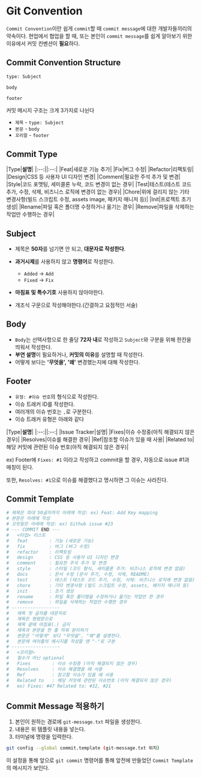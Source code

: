 # Git Convention

`Commit Convention`이란 쉽게 `commit`할 때 `commit message`에 대한 개발자들끼리의 약속이다. 현업에서 협업을 할 때, 또는 본인이 `commit message`를 쉽게 알아보기 위한 이유에서 커밋 컨벤션이 **필요**하다.

## Commit Convention Structure

```bash
type: Subject

body

footer
```

커밋 메시지 구조는 크게 3가지로 나뉜다

- `제목` - `type: Subject`
- `본문` - `body`
- `꼬리말` - `footer`

## Commit Type

|Type|**설명**|
|:--:||:--:|
|Feat|새로운 기능 추가|
|Fix|버그 수정|
|Refactor|리팩토링|
|Design|CSS 등 사용자 UI 디자인 변경|
|Comment|필요한 주석 추가 및 변경|
|Style|코드 포맷팅, 세미콜론 누락, 코드 변경이 없는 경우|
|Test|테스트(테스트 코드 추가, 수정, 삭제, 비즈니스 로직에 변경이 없는 경우)|
|Chore|위에 걸리지 않는 기타 변경사항(빌드 스크립트 수정, assets image, 패키지 매니저 등)|
|Init|프로젝트 초기 생성|
|Rename|파일 혹은 폴더명 수정하거나 옮기는 경우|
|Remove|파일을 삭제하는 작업만 수행하는 경우|

## Subject

- 제목은 **50자**를 넘기면 안 되고, **대문자로 작성한다**.
- **과거시제**를 사용하지 않고 **명령어**로 작성한다.

  - `Added` -> `Add`
  - `Fixed` -> `Fix`
- **마침표 및 특수기호** 사용하지 않아야한다.
- 개조식 구문으로 작성해야한다.(간결하고 요점적인 서술)

## Body

- `Body`는 선택사항으로 한 줄당 **72자 내**로 작성하고 `Subject`와 구분을 위해 한칸을 띄워서 작성한다.
- **부연 설명**이 필요하거나, **커밋의 이유**를 설명할 때 작성한다.
- 어떻게 보다는 **'무엇을', '왜'** 변경했는지에 대해 작성한다.

## Footer

- `유형: #이슈 번호`의 형식으로 작성한다.
- 이슈 트래커 ID를 작성한다.
- 여러개의 이슈 번호는 `,`로 구분한다.
- 이슈 트래커 유형은 아래와 같다

|Type|**설명**|
|:--:||:--:|
|Issue Tracker|설명|
|Fixes|이슈 수정중(아직 해결되지 않은 경우)|
|Resolves|이슈를 해결한 경우|
|Ref|참조할 이슈가 있을 때 사용|
|Related to|해당 커밋에 관련된 이슈 번호(아직 해결되지 않은 경우)|

ex) Footer에 `Fixes: #1` 이라고 작성하고 commit을 할 경우, 자동으로 issue #1과 매칭이 된다.

또한, `Resolves: #1`으로 이슈를 해결했다고 명시하면 그 이슈는 사라진다.

## Commit Template

```bash
# 제목은 최대 50글자까지 아래에 작성: ex) Feat: Add Key mapping  
# 본문은 아래에 작성  
# 꼬릿말은 아래에 작성: ex) Github issue #23  
# --- COMMIT END ---  
#   <타입> 리스트  
#   feat        : 기능 (새로운 기능)  
#   fix         : 버그 (버그 수정)  
#   refactor    : 리팩토링  
#   design      : CSS 등 사용자 UI 디자인 변경  
#   comment     : 필요한 주석 추가 및 변경  
#   style       : 스타일 (코드 형식, 세미콜론 추가: 비즈니스 로직에 변경 없음)  
#   docs        : 문서 수정 (문서 추가, 수정, 삭제, README)  
#   test        : 테스트 (테스트 코드 추가, 수정, 삭제: 비즈니스 로직에 변경 없음)  
#   chore       : 기타 변경사항 (빌드 스크립트 수정, assets, 패키지 매니저 등)  
#   init        : 초기 생성  
#   rename      : 파일 혹은 폴더명을 수정하거나 옮기는 작업만 한 경우  
#   remove      : 파일을 삭제하는 작업만 수행한 경우  
# ------------------  
#   제목 첫 글자를 대문자로  
#   제목은 명령문으로  
#   제목 끝에 마침표(.) 금지  
#   제목과 본문을 한 줄 띄워 분리하기  
#   본문은 "어떻게" 보다 "무엇을", "왜"를 설명한다.  
#   본문에 여러줄의 메시지를 작성할 땐 "-"로 구분  
# ------------------  
#   <꼬리말>  
#   필수가 아닌 optional  
#   Fixes        : 이슈 수정중 (아직 해결되지 않은 경우)  
#   Resolves     : 이슈 해결했을 때 사용  
#   Ref          : 참고할 이슈가 있을 때 사용  
#   Related to   : 해당 커밋에 관련된 이슈번호 (아직 해결되지 않은 경우)  
#   ex) Fixes: #47 Related to: #32, #21 
```

## Commit Message 적용하기

1. 본인이 원하는 경로에 `git-message.txt` 파일을 생성한다.
2. 내용은 위 템플릿 내용을 넣는다.
3. 터미널에 명령을 입력한다.

```bash
git config --global commit.template (git-message.txt 위치)
```

이 설정을 통해 앞으로 `git commit` 명령어를 통해 앞전에 만들었던 `Commit Template`의 메시지가 보인다.
